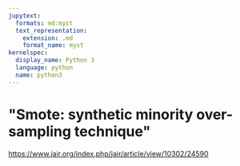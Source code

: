 ```yaml
---
jupytext:
  formats: md:myst
  text_representation:
    extension: .md
    format_name: myst
kernelspec:
  display_name: Python 3
  language: python
  name: python3
---
```


# "Smote: synthetic minority over-sampling technique"

https://www.jair.org/index.php/jair/article/view/10302/24590